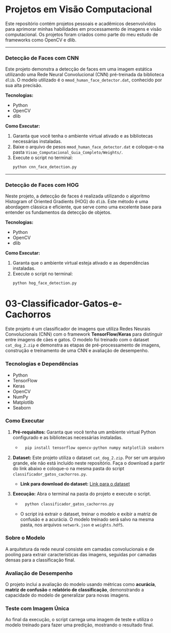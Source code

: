 # Projetos em Visão Computacional

Este repositório contém projetos pessoais e acadêmicos desenvolvidos para aprimorar minhas habilidades em processamento de imagens e visão computacional. Os projetos foram criados como parte do meu estudo de frameworks como OpenCV e dlib.

---

### Detecção de Faces com CNN

Este projeto demonstra a detecção de faces em uma imagem estática utilizando uma Rede Neural Convolucional (CNN) pré-treinada da biblioteca `dlib`. O modelo utilizado é o `mmod_human_face_detector.dat`, conhecido por sua alta precisão.

**Tecnologias:**
- Python
- OpenCV
- dlib

**Como Executar:**
1.  Garanta que você tenha o ambiente virtual ativado e as bibliotecas necessárias instaladas.
2.  Baixe o arquivo de pesos `mmod_human_face_detector.dat` e coloque-o na pasta `Visao_Computacional_Guia_Completo/Weights/`.
3.  Execute o script no terminal:
    ```bash
    python cnn_face_detection.py
    ```

---

### Detecção de Faces com HOG

Neste projeto, a detecção de faces é realizada utilizando o algoritmo Histogram of Oriented Gradients (HOG) do `dlib`. Este método é uma abordagem clássica e eficiente, que serve como uma excelente base para entender os fundamentos da detecção de objetos.

**Tecnologias:**
- Python
- OpenCV
- dlib

**Como Executar:**
1.  Garanta que o ambiente virtual esteja ativado e as dependências instaladas.
2.  Execute o script no terminal:
    ```bash
    python hog_face_detection.py
    ```

# 03-Classificador-Gatos-e-Cachorros

Este projeto é um classificador de imagens que utiliza Redes Neurais Convolucionais (CNN) com o framework **TensorFlow/Keras** para distinguir entre imagens de cães e gatos. O modelo foi treinado com o dataset `cat_dog_2.zip` e demonstra as etapas de pré-processamento de imagens, construção e treinamento de uma CNN e avaliação de desempenho.

### Tecnologias e Dependências

* Python
* TensorFlow
* Keras
* OpenCV
* NumPy
* Matplotlib
* Seaborn

### Como Executar

1.  **Pré-requisitos:** Garanta que você tenha um ambiente virtual Python configurado e as bibliotecas necessárias instaladas.
    * ```bash
        pip install tensorflow opencv-python numpy matplotlib seaborn
        ```

2.  **Dataset:** Este projeto utiliza o dataset `cat_dog_2.zip`. Por ser um arquivo grande, ele não está incluído neste repositório. Faça o download a partir do link abaixo e coloque-o na mesma pasta do script `classificador_gatos_cachorros.py`.
    * **Link para download do dataset:** [Link para o dataset](https://drive.google.com/file/d/1SSSYSK7cjqGN1J7zTJABHkYUrV5PBT5n/view?usp=sharing)

3.  **Execução:** Abra o terminal na pasta do projeto e execute o script.
    * ```bash
        python classificador_gatos_cachorros.py
        ```
    * O script irá extrair o dataset, treinar o modelo e exibir a matriz de confusão e a acurácia. O modelo treinado será salvo na mesma pasta, nos arquivos `network.json` e `weights.hdf5`.

### Sobre o Modelo

A arquitetura da rede neural consiste em camadas convolucionais e de pooling para extrair características das imagens, seguidas por camadas densas para a classificação final.

### Avaliação de Desempenho

O projeto inclui a avaliação do modelo usando métricas como **acurácia**, **matriz de confusão** e **relatório de classificação**, demonstrando a capacidade do modelo de generalizar para novas imagens.

### Teste com Imagem Única

Ao final da execução, o script carrega uma imagem de teste e utiliza o modelo treinado para fazer uma predição, mostrando o resultado final.
